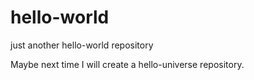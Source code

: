 # hello-world
just another hello-world repository


Maybe next time I will create a hello-universe repository. 
